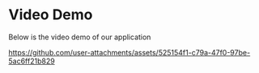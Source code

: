 # Video Demo

Below is the video demo of our application


https://github.com/user-attachments/assets/525154f1-c79a-47f0-97be-5ac6ff21b829

